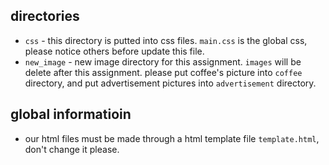 ## directories
- `css` - this directory is putted into css files. `main.css` is the global css, please notice others before update this file.
- `new_image` - new image directory for this assignment. `images` will be delete after this assignment. please put coffee's picture into `coffee` directory, and put advertisement pictures into `advertisement` directory.


## global informatioin
- our html files must be made through a html template file `template.html`, don't change it please. 